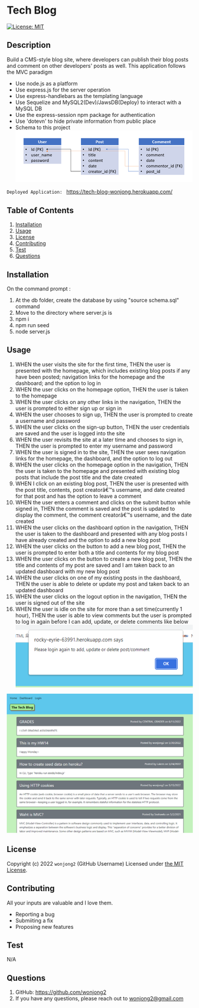 # Tech Blog

[![License: MIT](https://img.shields.io/badge/License-MIT-yellow.svg)](https://opensource.org/licenses/MIT)

## Description

Build a CMS-style blog site, where developers can publish their blog posts and comment on other developers' posts as well. This application follows the MVC paradigm

-   Use node.js as a platform
-   Use express.js for the server operation
-   Use express-handlebars as the templating language
-   Use Sequelize and MySQL2(Dev)/JawsDB(Deploy) to interact with a MySQL DB
-   Use the express-session npm package for authentication
-   Use 'dotevn' to hide private information from public place
-   Schema to this project
    ![schema](./images/schema.png)

`Deployed Application: ` https://tech-blog-wonjong.herokuapp.com/

## Table of Contents

1. [Installation](#installation)
2. [Usage](#usage)
3. [License](#license)
4. [Contributing](#contributing)
5. [Test](#test)
6. [Questions](#questions)

## Installation

On the command prompt :

1. At the db folder, create the database by using "source schema.sql" command
2. Move to the directory where server.js is
3. npm i
4. npm run seed
5. node server.js

## Usage

1. WHEN the user visits the site for the first time, THEN the user is presented with the homepage, which includes existing blog posts if any have been posted; navigation links for the homepage and the dashboard; and the option to log in
2. WHEN the user clicks on the homepage option, THEN the user is taken to the homepage
3. WHEN the user clicks on any other links in the navigation, THEN the user is prompted to either sign up or sign in
4. WHEN the user chooses to sign up, THEN the user is prompted to create a username and password
5. WHEN the user clicks on the sign-up button, THEN the user credentials are saved and the user is logged into the site
6. WHEN the user revisits the site at a later time and chooses to sign in, THEN the user is prompted to enter my username and password
7. WHEN the user is signed in to the site, THEN the user sees navigation links for the homepage, the dashboard, and the option to log out
8. WHEN the user clicks on the homepage option in the navigation, THEN the user is taken to the homepage and presented with existing blog posts that include the post title and the date created
9. WHEN I click on an existing blog post, THEN the user is presented with the post title, contents, post creatorâ€™s username, and date created for that post and has the option to leave a comment
10. WHEN the user enters a comment and clicks on the submit button while signed in, THEN the comment is saved and the post is updated to display the comment, the comment creatorâ€™s username, and the date created
11. WHEN the user clicks on the dashboard option in the navigation, THEN the user is taken to the dashboard and presented with any blog posts I have already created and the option to add a new blog post
12. WHEN the user clicks on the button to add a new blog post, THEN the user is prompted to enter both a title and contents for my blog post
13. WHEN the user clicks on the button to create a new blog post, THEN the title and contents of my post are saved and I am taken back to an updated dashboard with my new blog post
14. WHEN the user clicks on one of my existing posts in the dashboard, THEN the user is able to delete or update my post and taken back to an updated dashboard
15. WHEN the user clicks on the logout option in the navigation, THEN the user is signed out of the site
16. WHEN the user is idle on the site for more than a set time(currently 1 hour), THEN the user is able to view comments but the user is prompted to log in again before I can add, update, or delete comments like below
    ![message](./images/needlogin.png)

![saved_book](./images/home.png)

## License

Copyright (c) 2022 `wonjong2` (GitHub Username) Licensed under [the MIT License](https://choosealicense.com/licenses/mit/).

## Contributing

All your inputs are valuable and I love them.

-   Reporting a bug
-   Submiiting a fix
-   Proposing new features

## Test

N/A

## Questions

1. GitHub: https://github.com/wonjong2
2. If you have any questions, please reach out to wonjong2@gmail.com
